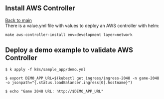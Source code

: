 ## Install AWS Controller
[Back to main](../README.md)  
There is a value.yml file with values to deploy an AWS controller with helm:

```shell
make aws-controller-install env=development layer=network
```

## Deploy a demo example to validate AWS Controller

```shell
$ k apply -f k8s/sample_app/demo.yml

$ export DEMO_APP_URL=$(kubectl get ingress/ingress-2048 -n game-2048 -o jsonpath="{.status.loadBalancer.ingress[0].hostname}")

$ echo "Game 2048 URL: http://$DEMO_APP_URL"

```
